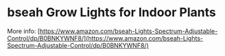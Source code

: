 # bseah Grow Lights for Indoor Plants

More info: [https://www.amazon.com/bseah-Lights-Spectrum-Adjustable-Control/dp/B0BNKYWNF8/](https://www.amazon.com/bseah-Lights-Spectrum-Adjustable-Control/dp/B0BNKYWNF8/)
